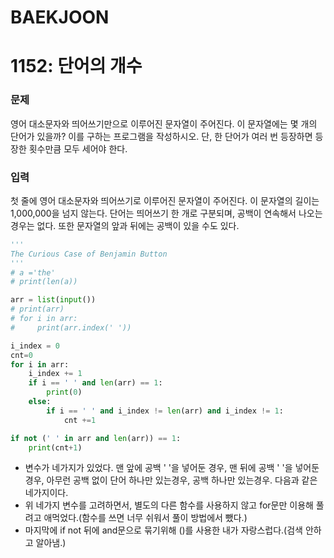 # BAEKJOON

# 1152: 단어의 개수

### 문제

영어 대소문자와 띄어쓰기만으로 이루어진 문자열이 주어진다. 이 문자열에는 몇 개의 단어가 있을까? 이를 구하는 프로그램을 작성하시오. 단, 한 단어가 여러 번 등장하면 등장한 횟수만큼 모두 세어야 한다.

### 입력

첫 줄에 영어 대소문자와 띄어쓰기로 이루어진 문자열이 주어진다. 이 문자열의 길이는 1,000,000을 넘지 않는다. 단어는 띄어쓰기 한 개로 구분되며, 공백이 연속해서 나오는 경우는 없다. 또한 문자열의 앞과 뒤에는 공백이 있을 수도 있다.



```python
'''
The Curious Case of Benjamin Button
'''
# a ='the'
# print(len(a))

arr = list(input())
# print(arr)
# for i in arr:
#     print(arr.index(' '))

i_index = 0
cnt=0
for i in arr:
    i_index += 1
    if i == ' ' and len(arr) == 1:
        print(0)
    else:
        if i == ' ' and i_index != len(arr) and i_index != 1:
            cnt +=1

if not (' ' in arr and len(arr)) == 1:
    print(cnt+1)


```



- 변수가 네가지가 있었다. 맨 앞에 공백 '  '을 넣어둔 경우, 맨 뒤에 공백 ' '을 넣어둔 경우, 아무런 공백 없이 단어 하나만 있는경우, 공백 하나만 있는경우. 다음과 같은 네가지이다.
- 위 네가지 변수를 고려하면서, 별도의 다른 함수를 사용하지 않고 for문만 이용해 풀려고 애먹었다.(함수를 쓰면 너무 쉬워서 풀이 방법에서 뺐다.) 
- 마지막에 if not 뒤에 and문으로 묶기위해 ()를 사용한 내가 자랑스럽다.(검색 안하고 알아냄.)